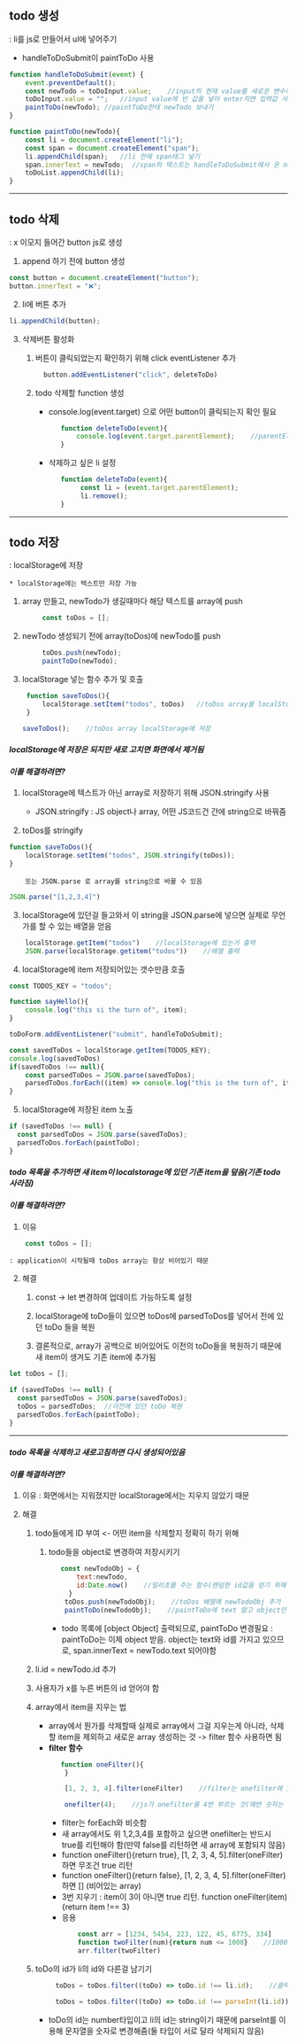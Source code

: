 ## todo 생성

: li를 js로 만들어서 ul에 넣어주기

- handleToDoSubmit이 paintToDo 사용


```javaScript
function handleToDoSubmit(event) {
    event.preventDefault();
    const newTodo = toDoInput.value;    //input의 현재 value를 새로운 변수에 복사
    toDoInput.value = "";   //input value에 빈 값을 넣어 enter치면 입력값 사라지게
    paintToDo(newTodo); //paintToDo한테 newTodo 보내기
}
```


```javaScript
function paintToDo(newTodo){
    const li = document.createElement("li");
    const span = document.createElement("span");
    li.appendChild(span);   //li 안에 span태그 넣기
    span.innerText = newTodo;  //span의 텍스트는 handleToDoSubmit에서 온 newTodo 텍스트가 됨
    toDoList.appendChild(li);
}
```

---------------------------------------------------------------------

## todo 삭제

: x 이모지 들어간 button js로 생성

1) append 하기 전에 button 생성

```javaScript
const button = document.createElement("button");
button.innerText = "❌";
```

2) li에 버튼 추가

```javaScript
li.appendChild(button);
```

3) 삭제버튼 활성화

   1) 버튼이 클릭되었는지 확인하기 위해 click eventListener 추가

      ```javaScript
        button.addEventListener("click", deleteToDo)
      ```

   2) todo 삭제할 function 생성
   
      - console.log(event.target) 으로 어떤 button이 클릭되는지 확인 필요

         ```javaScript
            function deleteToDo(event){
                console.log(event.target.parentElement);    //parentElement는 클릭된 element의 부모
            }    
         ```
         
       - 삭제하고 싶은 li 설정

         ```javaScript
            function deleteToDo(event){
                 const li = (event.target.parentElement);
                 li.remove();
            } 
         ```

---------------------------------------------------------------------

## todo 저장

: localStorage에 저장

    * localStorage에는 텍스트만 저장 가능

1) array 만들고, newTodo가 생길때마다 해당 텍스트를 array에 push

   ```javaScript
        const toDos = [];
   ```

2) newTodo 생성되기 전에 array(toDos)에 newTodo를 push

   ```javaScript
        toDos.push(newTodo); 
        paintToDo(newTodo);
   ```

3) localStorage 넣는 함수 추가 및 호출
   
   ```javaScript
    function saveToDos(){
        localStorage.setItem("todos", toDos)   //toDos array를 localStorage에 넣기
    }

   saveToDos();    //toDos array localStorage에 저장
   ```

*<h4> localStorage에 저장은 되지만 새로 고치면 화면에서 제거됨</h4>*
*<h4>이를 해결하려면?</h4>*

1) localStorage에 텍스트가 아닌 array로 저장하기 위해 JSON.stringify 사용
    - JSON.stringify : JS object나 array, 어떤 JS코드건 간에 string으로 바꿔줌

2) toDos를 stringify

```javaScript
function saveToDos(){
    localStorage.setItem("todos", JSON.stringify(toDos));  
}
```

        또는 JSON.parse 로 array를 string으로 바꿀 수 있음

```javaScript
JSON.parse("[1,2,3,4]")
```

3) localStorage에 있던걸 들고와서 이 string을 JSON.parse에 넣으면 실제로 무언가를 할 수 있는 배열을 얻음

```javaScript
    localStorage.getItem("todos")    //localStorage에 있는거 출력
    JSON.parse(localStorage.getitem("todos"))    //배열 출력
```

4) localStorage에 item 저장되어있는 갯수만큼 호출

```javaScript
const TODOS_KEY = "todos";

function sayHello(){
    console.log("this si the turn of", item);
}

toDoForm.addEventListener("submit", handleToDoSubmit);

const savedToDos = localStorage.getItem(TODOS_KEY);
console.log(savedToDos)
if(savedToDos !== null){
    const parsedToDos = JSON.parse(savedToDos);
    parsedToDos.forEach((item) => console.log("this is the turn of", item));    //arrow function(화살표 함수)
}

```

5) localStorage에 저장된 item 노출

```javaScript
if (savedToDos !== null) {
  const parsedToDos = JSON.parse(savedToDos);
  parsedToDos.forEach(paintToDo);
}
```

*<h4> todo 목록을 추가하면 새 item이 localstorage에 있던 기존 item을 덮음(기존 todo 사라짐) </h4>*
*<h4>이를 해결하려면?</h4>*

1) 이유

```javaScript
    const toDos = [];
```
    : application이 시작될때 toDos array는 항상 비어있기 때문

2) 해결

    1. const -> let 변경하여 업데이트 가능하도록 설정

    2. localStorage에 toDo들이 있으면 toDos에 parsedToDos를 넣어서 전에 있던 toDo 들을 복원
       
    3. 결론적으로, array가 공백으로 비어있어도 이전의 toDo들을 복원하기 때문에 새 item이 생겨도 기존 item에 추가됨
  
```javaScript
let toDos = [];

if (savedToDos !== null) {
  const parsedToDos = JSON.parse(savedToDos);
  toDos = parsedToDos;  //이전에 있던 toDo 복원
  parsedToDos.forEach(paintToDo);
}
``` 

---------------------------------------------------------

*<h4> todo 목록을 삭제하고 새로고침하면 다시 생성되어있음 </h4>*
*<h4>이를 해결하려면?</h4>*

1) 이유
   : 화면에서는 지워졌지만 localStorage에서는 지우지 않았기 때문

2) 해결

   1. todo들에게 ID 부여 <- 어떤 item을 삭제할지 정확히 하기 위해

      1. todo들을 object로 변경하여 저장시키기
     
         ```javaScript
            const newTodoObj = { 
                text:newTodo,
                id:Date.now()    //밀리초를 주는 함수(랜덤한 id값을 얻기 위해 사용)
              }
             toDos.push(newTodoObj);    //toDos 배열에 newTodoObj 추가
             paintToDo(newTodoObj);    //paintToDo에 text 말고 object인 newTodoObj 호출
         ```

         * todo 목록에 [object Object] 출력되므로, paintToDo 변경필요
          : paintToDo는 이제 object 받음. object는 text와 id를 가지고 있으므로, span.innerText = newTodo.text 되어야함

    2. li.id = newTodo.id 추가
  
    3. 사용자가 x를 누른 버튼의 id 얻어야 함
       
    4. array에서 item을 지우는 법
  
       - array에서 뭔가를 삭제할때 실제로 array에서 그걸 지우는게 아니라, 삭제할 item을 제외하고 새로운 array 생성하는 것 -> filter 함수 사용하면 됨
       - <strong>filter 함수</strong>
         ```javaScript
            function oneFilter(){    
             }
         
             [1, 2, 3, 4].filter(oneFilter)    //filter는 onefilter에 1,2,3,4를 넣어서 부름
         
             onefilter(4);    //js가 onefilter를 4번 부르는 것(매번 숫자는 달라짐)
         ```
         - filter는 forEach와 비슷함
         - 새 array에서도 위 1,2,3,4를 포함하고 싶으면 onefilter는 반드시 true를 리턴해야 함(만약 false를 리턴하면 새 array에 포함되지 않음)
         - function oneFilter(){return true}, [1, 2, 3, 4, 5].filter(oneFilter) 하면 무조건 true 리턴
         - function oneFilter(){return false}, [1, 2, 3, 4, 5].filter(oneFilter) 하면 [] (비어있는 array)
         - 3번 지우기 : item이 3이 아니면 true 리턴. function oneFilter(item){return item !== 3}
         - 응용
            ```javaScript
                const arr = [1234, 5454, 223, 122, 45, 6775, 334]
                function twoFilter(num){return num <= 1000}    //1000보다 큰 수들은 지우기
                arr.filter(twoFilter)
            ```
        
    5. toDo의 id가 li의 id와 다른걸 남기기
       ```javaScript
            toDos = toDos.filter((toDo) => toDo.id !== li.id);    //클릭한 li.id와 다른 toDo는 남겨두기
       ```
       ```javaScript
            toDos = toDos.filter((toDo) => toDo.id !== parseInt(li.id));
       ```
       - toDo의 id는 number타입이고 li의 id는 string이기 때문에 parseInt를 이용해 문자열을 숫자로 변경해줌(둘 타입이 서로 달라 삭제되지 않음)
